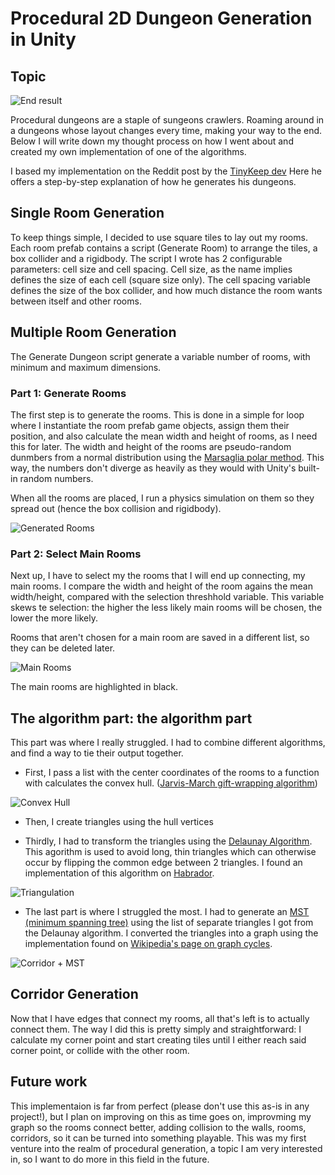 # Procedural 2D Dungeon Generation in Unity

## Topic

![End result](https://user-images.githubusercontent.com/25634121/213528108-e8005425-602c-43f2-b87f-3b3080f481e9.png)

Procedural dungeons are a staple of sungeons crawlers. Roaming around in a dungeons whose layout changes every time, making your way to the end.
Below I will write down my thought process on how I went about and created my own implementation of one of the algorithms.

I based my implementation on the Reddit post by the [TinyKeep dev](https://www.reddit.com/r/gamedev/comments/1dlwc4/procedural_dungeon_generation_algorithm_explained/)
Here he offers a step-by-step explanation of how he generates his dungeons.

## Single Room Generation

To keep things simple, I decided to use square tiles to lay out my rooms. Each room prefab contains a script (Generate Room) to arrange the tiles, a box collider and a rigidbody.
The script I wrote has 2 configurable parameters: cell size and cell spacing. Cell size, as the name implies defines the size of each cell (square size only). The cell spacing variable defines the size of the box collider, and how much distance the room wants between itself and other rooms.

## Multiple Room Generation

The Generate Dungeon script generate a variable number of rooms, with minimum and maximum dimensions.

### Part 1: Generate Rooms

The first step is to generate the rooms. This is done in a simple for loop where I instantiate the room prefab game objects, assign them their position, and also calculate the mean width and height of rooms, as I need this for later.
The width and height of the rooms are pseudo-random dunmbers from a normal distribution using the [Marsaglia polar method](https://en.wikipedia.org/wiki/Marsaglia_polar_method). This way, the numbers don't diverge as heavily as they would with Unity's built-in random numbers.

When all the rooms are placed, I run a physics simulation on them so they spread out (hence the box collision and rigidbody).

![Generated Rooms](https://user-images.githubusercontent.com/25634121/213528184-8fbf437f-0d5a-4b07-a0a9-1a534a947e1e.png)


### Part 2: Select Main Rooms

Next up, I have to select my the rooms that I will end up connecting, my main rooms. I compare the width and height of the room agains the mean width/height, compared with the selection threshhold variable. This variable skews te selection: the higher the less likely main rooms will be chosen, the lower the more likely.

Rooms that aren't chosen for a main room are saved in a different list, so they can be deleted later.

![Main Rooms](https://user-images.githubusercontent.com/25634121/213528255-b4ec130b-2f1c-41f1-a3fc-b3f2b5c9f618.png)

The main rooms are highlighted in black.

## The algorithm part: the algorithm part

This part was where I really struggled. I had to combine different algorithms, and find a way to tie their output together.
- First, I pass a list with the center coordinates of the rooms to a function with calculates the convex hull. ([Jarvis-March gift-wrapping algorithm](https://en.wikipedia.org/wiki/Gift_wrapping_algorithm))

![Convex Hull](https://user-images.githubusercontent.com/25634121/213528309-36b5aa1f-18c4-4bce-a00e-c7da467627cd.png)

- Then, I create triangles using the hull vertices

- Thirdly, I had to transform the triangles using the [Delaunay Algorithm](https://en.wikipedia.org/wiki/Delaunay_triangulation). This agorithm is used to avoid long, thin triangles which can otherwise occur by flipping the common edge between 2 triangles. I found an implementation of this algorithm on [Habrador](https://www.habrador.com/tutorials/math/11-delaunay/).

![Triangulation](https://user-images.githubusercontent.com/25634121/213528335-3599d006-f5c8-41e4-b004-ee2db21e0957.png)

- The last part is where I struggled the most. I had to generate an [MST (minimum spanning tree)](https://en.wikipedia.org/wiki/Minimum_spanning_tree) using the list of separate triangles I got from the Delaunay algorithm. I converted the triangles into a graph using the implementation found on [Wikipedia's page on graph cycles](https://en.wikipedia.org/wiki/Cycle_(graph_theory)).

![Corridor + MST](https://user-images.githubusercontent.com/25634121/213528368-06d352c1-3691-4638-a358-67933c188f90.png)


## Corridor Generation

Now that I have edges that connect my rooms, all that's left is to actually connect them. The way I did this is pretty simply and straightforward: I calculate my corner point and start creating tiles until I either reach said corner point, or collide with the other room.

## Future work
This implementaion is far from perfect (please don't use this as-is in any project!), but I plan on improving on this as time goes on, improvming my graph so the rooms connect better, adding collision to the walls, rooms, corridors, so it can be turned into something playable. This was my first venture into the realm of procedural generation, a topic I am very interested in, so I want to do more in this field in the future.
